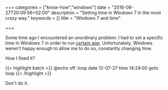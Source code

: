 +++
categories = ["know-how","windows"]
date = "2016-08-27T20:09:56+02:00"
description = "Setting time in Windows 7 in the most crazy way."
keywords = []
title = "Windows 7 and time"

+++

Some time ago I encountered an unordinary problem: I had to set a specific time in Windows 7 in order to run [certain app](http://www.oxid.it/cain.html). Unfortunately, Windows weren't happy enough to allow me to do so, constantly changing time.
<!--more-->

How I fixed it?

{{< highlight batch >}}
@echo off
:loop
date 12-07-27
time 14:24:00
goto loop
{{<  /highlight >}}

Don't do it.
